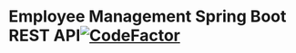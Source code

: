 # Employee Management Spring Boot REST API[![CodeFactor](https://www.codefactor.io/repository/github/dmitrygaydabura/employeemanagement_springboot_rest_api/badge)](https://www.codefactor.io/repository/github/dmitrygaydabura/employeemanagement_springboot_rest_api)

